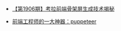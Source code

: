 * [【第1906期】考拉前端骨架屏生成技术揭秘](https://mp.weixin.qq.com/s/hMDC-NEJ-AyUqO6hM4fkaw)

* [前端工程师的一大神器：puppeteer](https://mp.weixin.qq.com/s/P5jQZjoMRFFSvjmYgISymw)